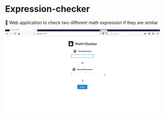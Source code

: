 # Expression-checker
👀 Web application to check two different math expression if they are similar

[![Watch the video](https://github.com/fiennyangeln/Expression-checker/blob/master/demo/mathcheck.png)](https://gfycat.com/EmotionalPointedHairstreakbutterfly)
